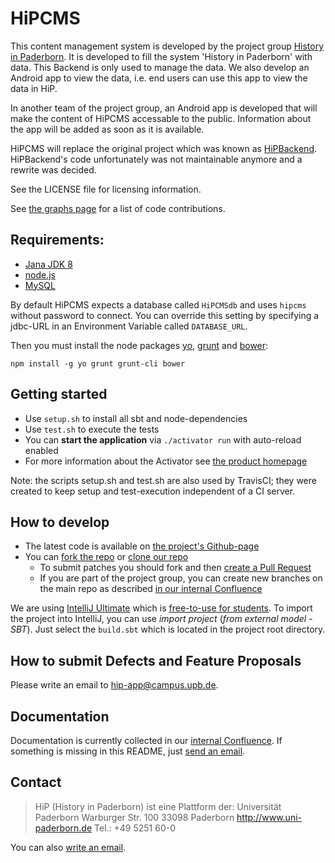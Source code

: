 HiPCMS
======

This content management system is developed by the project group [History in 
Paderborn](http://is.uni-paderborn.de/fachgebiete/fg-engels/lehre/ss15/hip-app/pg-hip-app.html).
It is developed to fill the system 'History in Paderborn' with data. This 
Backend is only used to manage the data. We also develop an Android app to 
view the data, i.e. end users can use this app to view the data in HiP.

In another team of the project group, an Android app is developed that will 
make the content of HiPCMS accessable to the public. Information about the app 
will be added as soon as it is available.

HiPCMS will replace the original project which was known as [HiPBackend](https://hip.upb.de/).
HiPBackend's code unfortunately was not maintainable anymore and a rewrite was decided. 

See the LICENSE file for licensing information.

See [the graphs page](https://github.com/HiP-App/HiPCMS/graphs/contributors) 
for a list of code contributions.

## Requirements:

 * [Jana JDK 8](http://www.oracle.com/technetwork/java/javase/)
 * [node.js](http://nodejs.org/)
 * [MySQL](https://www.mysql.de/)

By default HiPCMS expects a database called ```HiPCMSdb``` and uses ```hipcms``` 
without password to connect. You can override this setting by specifying a 
jdbc-URL in an Environment Variable called ```DATABASE_URL```.

Then you must install the node packages [yo](http://yeoman.io), [grunt](http://gruntjs.com/) 
and [bower](http://bower.io/):

```
npm install -g yo grunt grunt-cli bower
```

## Getting started

 * Use ```setup.sh``` to install all sbt and node-dependencies
 * Use ```test.sh``` to execute the tests
 * You can **start the application** via ```./activator run``` with auto-reload enabled
 * For more information about the Activator see [the product homepage](https://www.lightbend.com/activator/download)

Note: the scripts setup.sh and test.sh are also used by TravisCI; they were 
created to keep setup and test-execution independent of a CI server.


## How to develop

 * The latest code is available on [the project's Github-page](https://github.com/HiP-App/HiPCMS/)
 * You can [fork the repo](https://help.github.com/articles/fork-a-repo/) or [clone our repo](https://help.github.com/articles/cloning-a-repository/)
   * To submit patches you should fork and then [create a Pull Request](https://help.github.com/articles/using-pull-requests/)
   * If you are part of the project group, you can create new branches on the main repo as described [in our internal
     Confluence](http://atlassian-hip.cs.upb.de:8090/display/DCS/Conventions+for+git)

We are using [IntelliJ Ultimate](https://www.jetbrains.com/idea/) which is [free-to-use for students](https://www.jetbrains.com/student/). 
To import the project into IntelliJ, you can use *import project* (*from 
external model* - *SBT*). Just select the ```build.sbt``` which is located in 
the project root directory.

## How to submit Defects and Feature Proposals

Please write an email to [hip-app@campus.upb.de](mailto:hip-app@campus.upb.de).

## Documentation

Documentation is currently collected in our [internal Confluence](http://atlassian-hip.cs.upb.de:8090/dashboard.action). If something is missing in 
this README, just [send an email](mailto:hip-app@campus.upb.de).


## Contact

> HiP (History in Paderborn) ist eine Plattform der:
> Universität Paderborn
> Warburger Str. 100
> 33098 Paderborn
> http://www.uni-paderborn.de
> Tel.: +49 5251 60-0

You can also [write an email](mailto:hip-app@campus.upb.de).